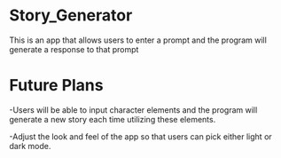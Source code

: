 # Story_Generator
This is an app that allows users to enter a prompt and the program will generate a response to that prompt

# Future Plans
-Users will be able to input character elements and the program will generate a new story each time utilizing these elements.

-Adjust the look and feel of the app so that users can pick either light or dark mode.